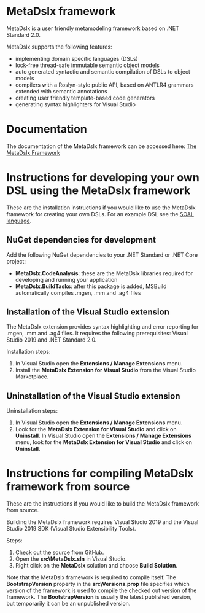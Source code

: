 # MetaDslx framework

MetaDslx is a user friendly metamodeling framework based on .NET Standard 2.0.

MetaDslx supports the following features:
* implementing domain specific languages (DSLs)
* lock-free thread-safe immutable semantic object models
* auto generated syntactic and semantic compilation of DSLs to object models
* compilers with a Roslyn-style public API, based on ANTLR4 grammars extended with semantic annotations
* creating user friendly template-based code generators
* generating syntax highlighters for Visual Studio

# Documentation

The documentation of the MetaDslx framework can be accessed here: [The MetaDslx Framework](https://github.com/balazssimon/meta-cs/wiki/The-MetaDslx-Framework)

# Instructions for developing your own DSL using the MetaDslx framework

These are the installation instructions if you would like to use the MetaDslx framework for creating your own DSLs. For an example DSL see the [SOAL language](https://github.com/balazssimon/soal-cs).

## NuGet dependencies for development

Add the following NuGet dependencies to your .NET Standard or .NET Core project:
* **MetaDslx.CodeAnalysis**: these are the MetaDslx libraries required for developing and running your application
* **MetaDslx.BuildTasks**: after this package is added, MSBuild automatically compiles .mgen, .mm and .ag4 files

## Installation of the Visual Studio extension

The MetaDslx extension provides syntax highlighting and error reporting for .mgen, .mm and .ag4 files. It requires the following prerequisites: Visual Studio 2019 and .NET Standard 2.0.

Installation steps:
1. In Visual Studio open the **Extensions / Manage Extensions** menu.
2. Install the **MetaDslx Extension for Visual Studio** from the Visual Studio Marketplace.

## Uninstallation of the Visual Studio extension

Uninstallation steps:
1. In Visual Studio open the **Extensions / Manage Extensions** menu.
2. Look for the **MetaDslx Extension for Visual Studio** and click on **Uninstall**.
In Visual Studio open the **Extensions / Manage Extensions** menu, look for the **MetaDslx Extension for Visual Studio** and click on **Uninstall**.

# Instructions for compiling MetaDslx framework from source

These are the instructions if you would like to build the MetaDslx framework from source.

Building the MetaDslx framework requires Visual Studio 2019 and the Visual Studio 2019 SDK (Visual Studio Extensibility Tools).

Steps:
1. Check out the source from GitHub.
2. Open the **src\MetaDslx.sln** in Visual Studio.
3. Right click on the **MetaDslx** solution and choose **Build Solution**.

Note that the MetaDslx framework is required to compile itself. The **BootstrapVersion** property in the **src\Versions.prop** file specifies which version of the framework is used to compile the checked out version of the framework. The **BootstrapVersion** is usually the latest published version, but temporarily it can be an unpublished version.

